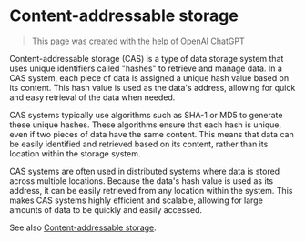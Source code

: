 # Content-addressable storage

> This page was created with the help of OpenAI ChatGPT

Content-addressable storage (CAS) is a type of data storage system that uses unique identifiers called "hashes" to retrieve and manage data. In a CAS system, each piece of data is assigned a unique hash value based on its content. This hash value is used as the data's address, allowing for quick and easy retrieval of the data when needed.

CAS systems typically use algorithms such as SHA-1 or MD5 to generate these unique hashes. These algorithms ensure that each hash is unique, even if two pieces of data have the same content. This means that data can be easily identified and retrieved based on its content, rather than its location within the storage system.

CAS systems are often used in distributed systems where data is stored across multiple locations. Because the data's hash value is used as its address, it can be easily retrieved from any location within the system. This makes CAS systems highly efficient and scalable, allowing for large amounts of data to be quickly and easily accessed.

See also [Content-addressable storage](https://en.wikipedia.org/wiki/Content-addressable_storage).